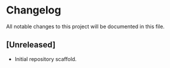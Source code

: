 # Changelog

All notable changes to this project will be documented in this file.

## [Unreleased]

- Initial repository scaffold.
